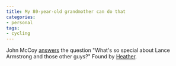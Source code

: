 ```yaml
---
title: My 80-year-old grandmother can do that
categories:
- personal
tags:
- cycling
---
```


John McCoy [answers][1] the question "What's so special about Lance Armstrong and those other guys?"  Found by [Heather][2].

   [1]: http://www.project5racing.com/article.php?story=200307242230447
   [2]: http://angelweaving.blogspot.com/
